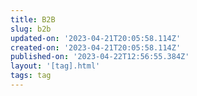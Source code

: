 ```yaml
---
title: B2B
slug: b2b
updated-on: '2023-04-21T20:05:58.114Z'
created-on: '2023-04-21T20:05:58.114Z'
published-on: '2023-04-22T12:56:55.384Z'
layout: '[tag].html'
tags: tag
---
```



